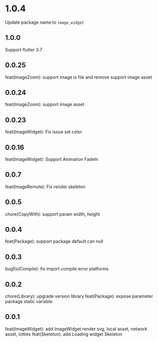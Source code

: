 # 1.0.4
Update package name to `image_widget`

## 1.0.0
Support flutter 3.7

## 0.0.25
feat(ImageZoom): support image is file and remove support image asset 
## 0.0.24
feat(ImageZoom): support image asset
## 0.0.23
feat(ImageWidget): Fix issue set color
## 0.0.16
feat(ImageWidget): Support Animation FadeIn
## 0.0.7
feat(ImageRemote): Fix render skeleton

## 0.0.5
chore(CopyWith): support param width, height

## 0.0.4
feat(Package): support package default can null 

## 0.0.3

bugfix(Compile): fix import compile error platforms

## 0.0.2

chore(Library): upgrade version library
feat(Package): expose parameter package static variable
## 0.0.1

feat(ImageWidget): add ImageWidget render svg, local asset, network asset, lotties
feat(Skeleton): add Loading widget Skeleton
